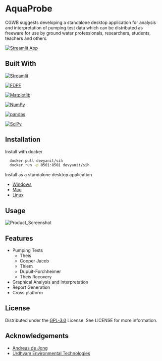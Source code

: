 # AquaProbe

CGWB suggests developing a standalone desktop application for analysis and interpretation of pumping test data which can be distributed as freeware for use by ground water professionals, researchers, students, teachers and others.

[![Streamlit App](https://static.streamlit.io/badges/streamlit_badge_black_white.svg)](https://sahil-gidwani-sih-01--home-38q9j9.streamlitapp.com/)

## Built With

[![Streamlit](https://img.shields.io/badge/-streamlit-red?style=for-the-badge&logo=streamlit&logoColor=white)](https://streamlit.io/)

[![FDPF](https://img.shields.io/badge/-fpdf-lightgrey?style=for-the-badge&logo=fpdf&logoColor=white)](http://www.fpdf.org/)

[![Matplotlib](https://img.shields.io/badge/-matplotlib-blue?style=for-the-badge&logo=matplotlib&logoColor=white)](https://matplotlib.org/)

[![NumPy](https://img.shields.io/badge/-numpy-yellow?style=for-the-badge&logo=numpy&logoColor=white)](https://numpy.org/)

[![pandas](https://img.shields.io/badge/-pandas-green?style=for-the-badge&logo=pandas&logoColor=white)](https://pandas.pydata.org/)

[![SciPy](https://img.shields.io/badge/-scipy-orange?style=for-the-badge&logo=scipy&logoColor=white)](https://scipy.org/)


## Installation

Install with docker

```bash
  docker pull devyanit/sih
  docker run -p 8501:8501 devyanit/sih
```

Install as a standalone desktop application

- [Windows](https://drive.google.com/file/d/1ze9P603nwwaZUCB0QobyuDhaV334wQPO/view?usp=sharing)
- [Mac](https://drive.google.com/file/d/1XMg2qMplaaCs9prW-HpGmcdN98Py2X-l/view?usp=sharing)
- [Linux](https://drive.google.com/file/d/1msCFhOScs1iUtalF6Yb2xSnqpXPLLZ25/view?usp=sharing)

## Usage

![Product_Screenshot](images/demo.gif)


## Features

- Pumping Tests
    - Theis
    - Cooper Jacob
    - Thiem
    - Dupuit-Forchheimer
    - Theis Recovery
- Graphical Analysis and Interpretation
- Report Generation
- Cross platform


## License

Distributed under the [GPL-3.0](https://choosealicense.com/licenses/gpl-3.0/) License. See LICENSE for more information.


## Acknowledgements

 - [Andreas de Jong](https://www.youtube.com/c/GeosearchInternational)
 - [Urdhvam Environmental Technologies](http://www.borecharger.com/)
